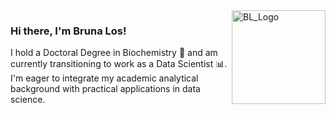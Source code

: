 
<img src="https://github.com/brunalos/brunalos/assets/27739711/645da387-a708-46db-bd7a-e5020d4f288f" alt="BL_Logo" width="150" align="right">

### Hi there, I'm Bruna Los!

I hold a Doctoral Degree in Biochemistry :dna: and am currently transitioning to work as a Data Scientist :bar_chart:.<br>
I'm eager to integrate my academic analytical background with practical applications in data science.
